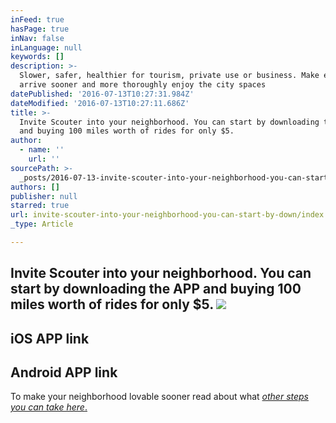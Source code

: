```yaml
---
inFeed: true
hasPage: true
inNav: false
inLanguage: null
keywords: []
description: >-
  Slower, safer, healthier for tourism, private use or business. Make everyone
  arrive sooner and more thoroughly enjoy the city spaces
datePublished: '2016-07-13T10:27:31.984Z'
dateModified: '2016-07-13T10:27:11.686Z'
title: >-
  Invite Scouter into your neighborhood. You can start by downloading the APP
  and buying 100 miles worth of rides for only $5. 
author:
  - name: ''
    url: ''
sourcePath: >-
  _posts/2016-07-13-invite-scouter-into-your-neighborhood-you-can-start-by-down.md
authors: []
publisher: null
starred: true
url: invite-scouter-into-your-neighborhood-you-can-start-by-down/index.html
_type: Article

---
```

## Invite Scouter into your neighborhood. You can start by downloading the APP and buying 100 miles worth of rides for only $5\. ![](https://the-grid-user-content.s3-us-west-2.amazonaws.com/994226d2-31bb-43e3-89f4-25df214a3de0.png)

## iOS APP link

## Android APP link

To make your neighborhood lovable sooner read about what [_other steps you can take here_.][0]

[0]: null
